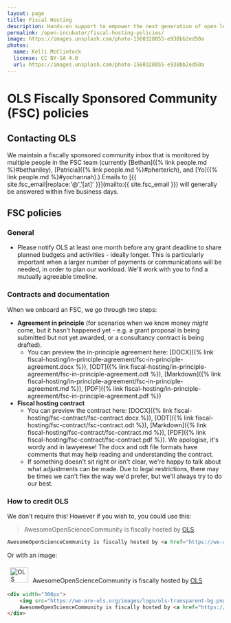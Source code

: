 ```yaml
---
layout: page
title: Fiscal Hosting
description: Hands-on support to empower the next generation of open leaders in research.
permalink: /open-incubator/fiscal-hosting-policies/
image: https://images.unsplash.com/photo-1560328055-e938bb2ed50a
photos:
  name: Kelli McClintock
  license: CC BY-SA 4.0
  url: https://images.unsplash.com/photo-1560328055-e938bb2ed50a
---
```


# OLS Fiscally Sponsored Community (FSC) policies

## Contacting OLS

We maintain a fiscally sponsored community inbox that is monitored by multiple people in the FSC team (currently [Bethan]({% link people.md %}#bethaniley), [Patricia]({% link people.md %}#pherterich), and [Yo]({% link people.md %}#yochannah).) Emails to [{{ site.fsc_email|replace:'@','[at]' }}](mailto:{{ site.fsc_email }}) will generally be answered within five business days. 

## FSC policies

### General
- Please notify OLS at least one month before any grant deadline to share planned budgets and activities - ideally longer. This is particularly important when a larger number of payments or communications will be needed, in order to plan our workload. We'll work with you to find a mutually agreeable timeline. 

### Contracts and documentation

 When we onboard an FSC, we go through two steps: 

- **Agreement in principle** (for scenarios when we know money _might_ come, but it hasn't happened yet - e.g. a grant proposal is being submitted but not yet awarded, or a consultancy contract is being drafted). 
    - You can preview the in-principle agreement here: [DOCX]({% link fiscal-hosting/in-principle-agreement/fsc-in-principle-agreement.docx %}), [ODT]({% link fiscal-hosting/in-principle-agreement/fsc-in-principle-agreement.odt %}), [Markdown]({% link fiscal-hosting/in-principle-agreement/fsc-in-principle-agreement.md %}), [PDF]({% link fiscal-hosting/in-principle-agreement/fsc-in-principle-agreement.pdf %})
- **Fiscal hosting contract** 
    - You can preview the contract here: [DOCX]({% link fiscal-hosting/fsc-contract/fsc-contract.docx %}), [ODT]({% link fiscal-hosting/fsc-contract/fsc-contract.odt %}), [Markdown]({% link fiscal-hosting/fsc-contract/fsc-contract.md %}), [PDF]({% link fiscal-hosting/fsc-contract/fsc-contract.pdf %}).  We apologise, it's wordy and in lawyerese! The docx and odt file formats have comments that may help reading and understanding the contract. 
    - If something doesn't sit right or isn't clear, we're happy to talk about what adjustments can be made. Due to legal restrictions, there may be times we can't flex the way we'd prefer, but we'll always try to do our best.
 
### How to credit OLS
We don't require this! However if you wish to, you could use this: 

> AwesomeOpenScienceCommunity is fiscally hosted by <a href="https://we-are-ols.org">OLS</a>.

```html
AwesomeOpenScienceCommunity is fiscally hosted by <a href="https://we-are-ols.org">OLS</a>.
```
Or with an image: 

<div width="300px">
    <img src="https://we-are-ols.org/images/logo/ols-transparent-bg.png" alt="OLS logo - two leaves and the letters OLS" width="43" height="36" style="margin:6px" />
    AwesomeOpenScienceCommunity is fiscally hosted by <a href="https://we-are-ols.org">OLS</a>
</div>

```html
<div width="300px">
    <img src="https://we-are-ols.org/images/logo/ols-transparent-bg.png" alt="OLS logo - two leaves and the letters OLS" width="43" height="36" style="margin:6px" />
    AwesomeOpenScienceCommunity is fiscally hosted by <a href="https://we-are-ols.org">OLS</a>
</div>
```
